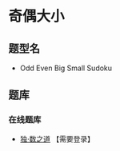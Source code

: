 # 奇偶大小

## 题型名

- Odd Even Big Small Sudoku

## 题库

### 在线题库

- [独·数之道](http://www.sudokufans.org.cn/lx/game.index.php?type=8j) 【需要登录】

